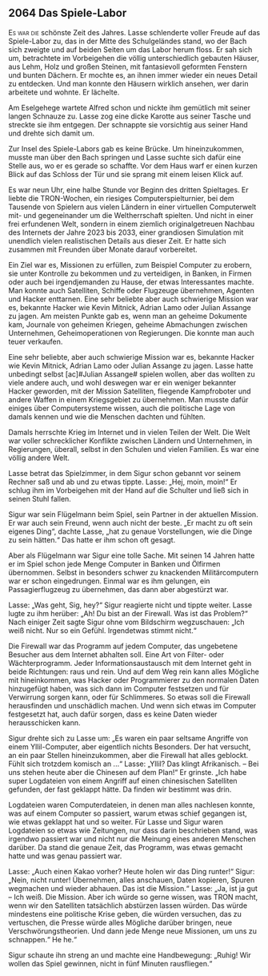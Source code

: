 
## **2064** Das Spiele-Labor
<span style="font-variant:small-caps;">Es war die</span> schönste Zeit des Jahres. Lasse schlenderte voller Freude auf das Spiele-Labor zu, das in der Mitte des Schulgeländes stand, wo der Bach sich zweigte und auf beiden Seiten um das Labor herum floss.
Er sah sich um, betrachtete im Vorbeigehen die völlig unterschiedlich gebauten Häuser, aus Lehm, Holz und großen Steinen, mit fantasievoll geformten Fenstern und bunten Dächern.
Er mochte es, an ihnen immer wieder ein neues Detail zu entdecken.
Und man konnte den Häusern wirklich ansehen, wer darin arbeitete und wohnte.
Er lächelte.

Am Eselgehege wartete Alfred schon und nickte ihm gemütlich mit seiner langen Schnauze zu.
Lasse zog eine dicke Karotte aus seiner Tasche und streckte sie ihm entgegen.
Der schnappte sie vorsichtig aus seiner Hand und drehte sich damit um.

Zur Insel des Spiele-Labors gab es keine Brücke.
Um hineinzukommen, musste man über den Bach springen und Lasse suchte sich dafür eine Stelle aus, wo er es gerade so schaffte.
Vor dem Haus warf er einen kurzen Blick auf das Schloss der Tür und sie sprang mit einem leisen Klick auf.

Es war neun Uhr, eine halbe Stunde vor Beginn des dritten Spieltages.
Er liebte die TRON-Wochen, ein riesiges Computerspielturnier, bei dem Tausende von Spielern aus vielen Ländern in einer virtuellen Computerwelt mit- und gegeneinander um die Weltherrschaft spielten.
Und nicht in einer frei erfundenen Welt, sondern in einem ziemlich originalgetreuen Nachbau des Internets der Jahre 2023 bis 2033, einer grandiosen Simulation mit unendlich vielen realistischen Details aus dieser Zeit.
Er hatte sich zusammen mit Freunden über Monate darauf vorbereitet.

Ein Ziel war es, Missionen zu erfüllen, zum Beispiel Computer zu erobern, sie unter Kontrolle zu bekommen und zu verteidigen, in Banken, in Firmen oder auch bei irgendjemanden zu Hause, der etwas Interessantes machte.
Man konnte auch Satelliten, Schiffe oder Flugzeuge übernehmen, Agenten und Hacker enttarnen.
Eine sehr beliebte aber auch schwierige Mission war es, bekannte Hacker wie Kevin Mitnick, Adrian Lamo oder Julian Assange zu jagen.
Am meisten Punkte gab es, wenn man an geheime Dokumente kam, Journale von geheimen Kriegen, geheime Abmachungen zwischen Unternehmen, Geheimoperationen von Regierungen.
Die konnte man auch teuer verkaufen.

Eine sehr beliebte, aber auch schwierige Mission war es, bekannte Hacker wie Kevin Mitnick, Adrian Lamo oder Julian Assange zu jagen.
Lasse hatte unbedingt selbst [ac]#Julian Assange# spielen wollen, aber das wollten zu viele andere auch, und wohl deswegen war er ein weniger bekannter Hacker geworden, mit der Mission Satelliten, fliegende Kampfroboter und andere Waffen in einem Kriegsgebiet zu übernehmen. Man musste dafür einiges über Computersysteme wissen, auch die politische Lage von damals kennen und wie die Menschen dachten und fühlten.

Damals herrschte Krieg im Internet und in vielen Teilen der Welt.
Die Welt war voller schrecklicher Konflikte zwischen Ländern und Unternehmen, in Regierungen, überall, selbst in den Schulen und vielen Familien. 
Es war eine völlig andere Welt.

Lasse betrat das Spielzimmer, in dem Sigur schon gebannt vor seinem Rechner saß und ab und zu etwas tippte.
Lasse: „Hej, moin, moin!“
Er schlug ihm im Vorbeigehen mit der Hand auf die Schulter und ließ sich in seinen Stuhl fallen.

Sigur war sein Flügelmann beim Spiel, sein Partner in der aktuellen Mission.
Er war auch sein Freund, wenn auch nicht der beste.
„Er macht zu oft sein eigenes Ding“, dachte Lasse, „hat zu genaue Vorstellungen, wie die Dinge zu sein hätten.“
Das hatte er ihm  schon oft gesagt.

Aber als Flügelmann war Sigur eine tolle Sache. 
Mit seinen 14 Jahren hatte er im Spiel schon jede Menge Computer in Banken und Ölfirmen übernommen. Selbst in  besonders schwer zu knackenden Militärcomputern war er schon eingedrungen. Einmal war es ihm gelungen, ein Passagierflugzeug zu übernehmen, das dann aber abgestürzt war.

Lasse: „Was geht, Sig, hey?“
Sigur reagierte nicht und tippte weiter.
Lasse lugte zu ihm herüber: „Ah! Du bist an der Firewall.
Was ist das Problem?“
Nach einiger Zeit sagte Sigur ohne vom Bildschirm wegzuschauen: „Ich weiß nicht.
Nur so ein Gefühl.
Irgendetwas stimmt nicht.“

Die Firewall war das Programm auf jedem Computer, das ungebetene Besucher aus dem Internet abhalten soll.
Eine Art von Filter- oder Wächterprogramm.
Jeder Informationsaustausch mit dem Internet geht in beide Richtungen: raus und rein.
Und auf dem Weg rein kann alles Mögliche mit hineinkommen, was Hacker oder Programmierer zu den normalen Daten hinzugefügt haben, was sich dann im Computer festsetzen und für Verwirrung sorgen kann, oder für Schlimmeres.
So etwas soll die Firewall herausfinden und unschädlich machen.
Und wenn sich etwas im Computer festgesetzt hat, auch dafür sorgen, dass es keine Daten wieder herausschicken kann.

Sigur drehte sich zu Lasse um: „Es waren ein paar seltsame Angriffe von einem Yllil-Computer, aber eigentlich nichts Besonders.
Der hat versucht, an ein paar Stellen hineinzukommen, aber die Firewall hat alles geblockt.
Fühlt sich trotzdem komisch an ...“
Lasse: „Yllil? Das klingt Afrikanisch.
– Bei uns stehen heute aber die Chinesen auf dem Plan!“ Er grinste.
„Ich habe super Logdateien von einem Angriff auf einen chinesischen Satelliten gefunden, der fast geklappt hätte.
Da finden wir bestimmt was drin.

Logdateien waren Computerdateien, in denen man alles nachlesen konnte, was auf einem Computer so passiert, warum etwas schief gegangen ist, wie etwas geklappt hat und so weiter.
Für Lasse und Sigur waren Logdateien so etwas wie Zeitungen, nur dass darin beschrieben stand, was irgendwo passiert war und nicht nur die Meinung eines anderen Menschen darüber.
Da stand die genaue Zeit, das Programm, was etwas gemacht hatte und was genau passiert war.

Lasse: „Auch einen Kakao vorher? Heute holen wir das Ding runter!“
Sigur: „Nein, nicht runter! Übernehmen, alles anschauen, Daten kopieren, Spuren wegmachen und wieder abhauen.
Das ist die Mission.“
Lasse: „Ja, ist ja gut – Ich weiß.
Die Mission.
Aber ich würde so gerne wissen, was TRON macht, wenn wir den Satelliten tatsächlich abstürzen lassen würden.
Das würde mindestens eine politische Krise geben, die würden versuchen, das zu vertuschen, die Presse würde alles Mögliche darüber bringen, neue Verschwörungstheorien.
Und dann jede Menge neue Missionen, um uns zu schnappen.“
He he.“

Sigur schaute ihn streng an und machte eine Handbewegung: „Ruhig!
Wir wollen das Spiel gewinnen, nicht in fünf Minuten rausfliegen.“
